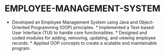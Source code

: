 # EMPLOYEE-MANAGEMENT-SYSTEM
* Developed an Employee Management System using Java and Object-Oriented Programming (OOP) principles.  * Implemented a Text-based User Interface (TUI) to handle core functionalities.  * Designed and coded modules for adding, removing, updating, and viewing employee records.  * Applied OOP concepts to create a scalable and maintainable program.
